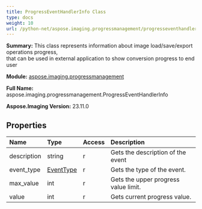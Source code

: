 ```yaml
---
title: ProgressEventHandlerInfo Class
type: docs
weight: 10
url: /python-net/aspose.imaging.progressmanagement/progresseventhandlerinfo/
---
```


**Summary:** This class represents information about image load/save/export operations progress,<br/>            that can be used in external application to show conversion progress to end user

**Module:** [aspose.imaging.progressmanagement](/imaging/python-net/aspose.imaging.progressmanagement/)

**Full Name:** aspose.imaging.progressmanagement.ProgressEventHandlerInfo

**Aspose.Imaging Version:** 23.11.0

## **Properties**
| **Name** | **Type** | **Access** | **Description** |
| :- | :- | :- | :- |
| description | string | r | Gets the description of the event |
| event_type | [EventType](/imaging/python-net/aspose.imaging.progressmanagement/eventtype) | r | Gets the type of the event. |
| max_value | int | r | Gets the upper progress value limit. |
| value | int | r | Gets current progress value. |


